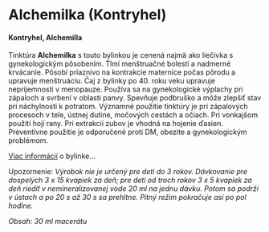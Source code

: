 Alchemilka (Kontryhel)
======================

#### Kontryhel, Alchemilla

Tinktúra **Alchemilka** s touto bylinkou je cenená najmä ako liečivka s
gynekologickým pôsobením. Tlmí menštruačné bolesti a nadmerné krvácanie. Pôsobí
priaznivo na kontrakcie maternice počas pôrodu a upravuje menštruáciu. Čaj z
bylinky po 40. roku veku upravuje nepríjemnosti v menopauze. Používa sa na
gynekologické výplachy pri zápaloch a svrbení v oblasti panvy. Spevňuje
podbruško a môže zlepšiť stav pri náchylnosti k potratom. Významné použitie
tinktúry je pri zápalových procesoch v tele, ústnej dutine, močových cestách a
očiach. Pri vonkajšom použití hojí rany. Pri extrakcií zubov je vhodná na
hojenie ďasien. Preventívne použitie je odporučené proti DM, obezite a
gynekologickým problémom.

[Viac informácií](/sip/bylinky/alchemilka-zltozelena/) o
bylinke…

Upozornenie: *Výrobok nie je určený pre deti do 3 rokov. Dávkovanie pre
dospelých 3 x 15 kvapiek za deň; pre deti od troch rokov 3 x 5 kvapiek za deň
riediť v nemineralizovanej vode 20 ml na jednu dávku. Potom sa podrží v ústach a
po 20 s až 30 s sa prehltne. Pitný režim pokračuje asi po pol hodine.*

*Obsah: 30 ml macerátu*


